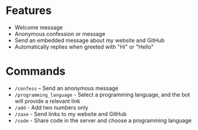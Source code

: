 # Features
- Welcome message
- Anonymous confession or message
- Send an embedded message about my website and GitHub
- Automatically replies when greeted with "Hi" or "Hello"

# Commands
- `/confess` – Send an anonymous message
- `/programming_language` - Select a programming language, and the bot will provide a relevant link
- `/add` - Add two numbers only
- `/zaxe` - Send links to my website and GitHub
- `/code` - Share code in the server and choose a programming language
